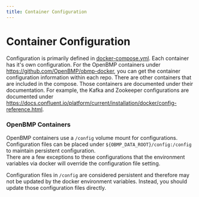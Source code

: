 ```yaml
---
title: Container Configuration
---
```




# Container Configuration

Configuration is primarily defined in [docker-compose.yml](https://github.com/OpenBMP/obmp-docker/blob/main/docker-compose.yml).  Each container has it's own configuration. 
For the OpenBMP containers under https://github.com/OpenBMP/obmp-docker, you can get the container configuration information within each repo.  There are other containers 
that are included in the compose.  Those containers are documented under their documentation.  For example, the Kafka and Zookeeper configurations are documented under
https://docs.confluent.io/platform/current/installation/docker/config-reference.html.   


### OpenBMP Containers

OpenBMP containers use a ```/config``` volume mount for configurations.  Configuration files can be placed 
under ```${OBMP_DATA_ROOT}/config:/config``` to maintain persistent configuration.  
There are a few exceptions to these configurations that the environment variables via docker
will override the configuration file setting. 


Configuration files in ```/config``` are considered persistent and therefore may not be updated
by the docker environment variables.   Instead, you should update those configuration files
directly. 







